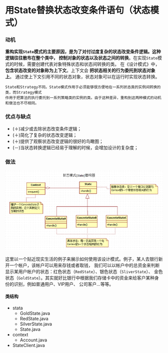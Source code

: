 用State替换状态改变条件语句（状态模式）
========================================================================

### 动机
**重构实现`State`模式的主要原因，是为了对付过度复杂的状态改变条件逻辑。这种逻辑往往散布在整个类中，
控制对象的状态以及状态之间的转换**。在实现`State`模式的时候，需要创建代表对象特殊状态和状态间转换的类。
在《设计模式》中，**包含状态改变的对象称为上下文**。上下文会 **把状态相关的行为委托到状态对象上**。
通过使上下文引用不同的状态对象，状态对象可以在运行时实现状态转换。 
```
State和Strategy不同。State模式作用于必须能够很方便地在一系列状态类的实例间转换的类，而Strategy模式
作用于把算法的执行委托到一系列策略类的实例的类。由于这种差异，重构到这两种模式的动机和做法也不尽相同。
```

### 优点与缺点
+ (＋)减少或去除状态改变条件逻辑；
+ (＋)简化了复杂的状态改变逻辑；
+ (＋)提供了观察状态改变逻辑的很好的鸟瞰图；
+ (－)当状态转换逻辑已经易于理解的时候，会增加设计的复杂度；

### 做法

![状态模式](img/state.png)

这里以一个贴近现实生活的例子来展示如何使用该设计模式。例子，某人去银行新开一个帐户，该帐户可以用来存钱或者取钱，
我们可以以帐户中的总资金来判断显示某用户帐户的状态：红色状态（`RedState`）、银色状态（`SliverState`）、
金色状态（`GoldState`）。其实就好比银行中根据我们存储卡中的资金来给客户某种身份的识别，例如普通用户、VIP用户、
公司客户...等等。

#### 类结构
+ stata
    + GoldState.java
    + RedState.java
    + SilverState.java
    + State.java
+ context
    + Account.java
+ StateClient.java

